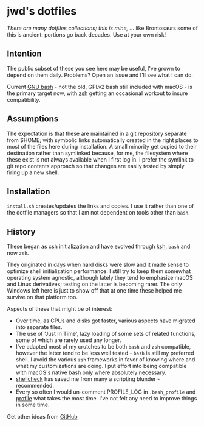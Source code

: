 # jwd's dotfiles

_There are many dotfiles collections; this is mine, ..._  like Brontosaurs
some of this is ancient: portions go back decades. Use at your own risk!

## Intention

The public subset of these you see here may be useful, I've grown to depend on
them daily. Problems? Open an issue and I'll see what I can do.

Current [GNU bash](https://www.gnu.org/software/bash/) - not the old, GPLv2
bash still included with macOS - is the primary target now, with
[zsh](https://www.zsh.org/) getting an occasional workout to insure compatibility.

## Assumptions

The expectation is that these are maintained in a git repository separate from
$HOME; with symbolic links automatically created in the right places to most
of the files here during installation. A small minority get copied to their
destination rather than symlinked because, for me, the filesystem where these
exist is not always available when I first log in. I prefer the symlink to git
repo contents approach so that changes are easily tested by simply firing up a
new shell.

## Installation

`install.sh` creates/updates the links and copies. I use it rather than one of the
dotfile managers so that I am not dependent on tools other than `bash`.

## History

These began as [csh](https://en.wikipedia.org/wiki/C_shell)
initialization and have evolved through
[ksh](https://en.wikipedia.org/wiki/KornShell), `bash` and now `zsh`. 

They originated in days when hard disks were slow and it made sense to
optimize shell initialization performance. I still try to keep them somewhat
operating system agnostic, although lately they tend to emphasize macOS and
Linux derivatives; testing on the latter is becoming rarer. The only Windows
left here is just to show off that at one time these helped me survive on that
platform too.

Aspects of these that might be of interest:

* Over time, as CPUs and disks got faster, various aspects have migrated into
  separate files.
* The use of 'Just In Time', lazy loading of some sets of related functions, some of
  which are rarely used any longer.
* I've adapted most of my crutches to be both `bash` and `zsh` compatible,
  however the latter tend to be less well tested - `bash` is still my
  preferred shell. I avoid the various `zsh` frameworks in favor of knowing
  where and what my customizations are doing. I put effort into being
  compatible with macOS's native bash only where absolutely necessary.
* [shellcheck](https://github.com/koalaman/shellcheck) has saved me from many
  a scripting blunder - recommended.
* Every so often I would un-comment PROFILE_LOG in `.bash_profile` and
  [profile](https://www.rosipov.com/blog/profiling-slow-bashrc/) what takes
  the most time. I've not felt any need to improve things in some time.

Get other ideas from [GitHub](https://dotfiles.github.io/)
